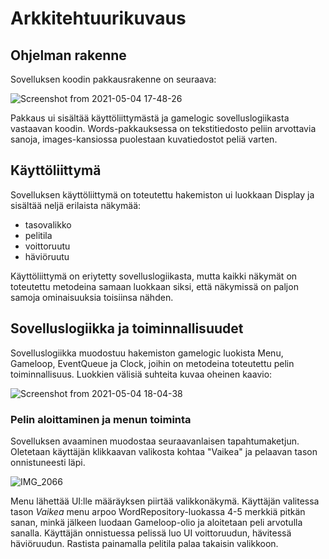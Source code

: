 # Arkkitehtuurikuvaus

## Ohjelman rakenne

Sovelluksen koodin pakkausrakenne on seuraava:

![Screenshot from 2021-05-04 17-48-26](https://user-images.githubusercontent.com/75749790/117023351-b4832c00-ad01-11eb-97df-c78ce285850e.png)

Pakkaus ui sisältää käyttöliittymästä ja gamelogic sovelluslogiikasta vastaavan koodin. Words-pakkauksessa on tekstitiedosto peliin arvottavia sanoja, images-kansiossa puolestaan kuvatiedostot peliä varten.

## Käyttöliittymä

Sovelluksen käyttöliittymä on toteutettu hakemiston ui luokkaan Display ja sisältää neljä erilaista näkymää:

- tasovalikko
- pelitila
- voittoruutu
- häviöruutu

Käyttöliittymä on eriytetty sovelluslogiikasta, mutta kaikki näkymät on toteutettu metodeina samaan luokkaan siksi, että näkymissä on paljon samoja ominaisuuksia toisiinsa nähden.

## Sovelluslogiikka ja toiminnallisuudet

Sovelluslogiikka muodostuu hakemiston gamelogic luokista Menu, Gameloop, EventQueue ja Clock, joihin on metodeina toteutettu pelin toiminnallisuus. Luokkien välisiä suhteita kuvaa oheinen kaavio:

![Screenshot from 2021-05-04 18-04-38](https://user-images.githubusercontent.com/75749790/117025222-65d69180-ad03-11eb-8a38-78f8c6af072c.png)


### Pelin aloittaminen ja menun toiminta

Sovelluksen avaaminen muodostaa seuraavanlaisen tapahtumaketjun. Oletetaan käyttäjän klikkaavan valikosta kohtaa "Vaikea" ja pelaavan tason onnistuneesti läpi.

![IMG_2066](https://user-images.githubusercontent.com/75749790/116063586-cf182e00-a68d-11eb-9b94-49d8b703bdf2.jpg)

Menu lähettää UI:lle määräyksen piirtää valikkonäkymä. Käyttäjän valitessa tason _Vaikea_ menu arpoo WordRepository-luokassa 4-5 merkkiä pitkän sanan, minkä jälkeen luodaan Gameloop-olio ja aloitetaan peli arvotulla sanalla. Käyttäjän onnistuessa pelissä luo UI voittoruudun, hävitessä häviöruudun. Rastista painamalla pelitila palaa takaisin valikkoon.
